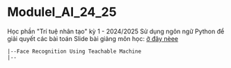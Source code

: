 # Modulel_AI_24_25
Học phần "Trí tuệ nhân tạo" kỳ 1 - 2024/2025
Sử dụng ngôn ngữ Python để giải quyết các bài toán
Slide bài giảng môn học: [ở đây nèee](https://github.com/haphucc/Modulel_AI_24_25/tree/main/Slide)

```
|--Face Recognition Using Teachable Machine
|--
